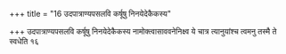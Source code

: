 +++
title = "16 उदपात्राण्यपसलवि कर्षूषु निनयेदेकैकस्य"

+++
उदपात्राण्यपसलवि कर्षूषु निनयेदेकैकस्य नामोक्त्वासाववनेनिक्ष्व ये चात्र त्यानुयांश्च त्वमनु तस्मै ते स्वधेति १६